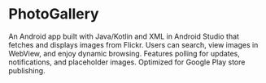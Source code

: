 # PhotoGallery
An Android app built with Java/Kotlin and XML in Android Studio that fetches and displays images from Flickr. Users can search, view images in WebView, and enjoy dynamic browsing. Features polling for updates, notifications, and placeholder images. Optimized for Google Play store publishing.
